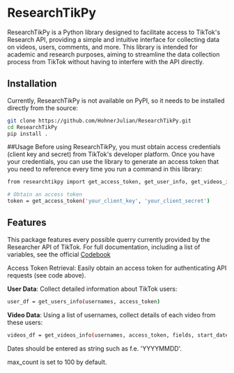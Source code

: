 # ResearchTikPy

ResearchTikPy is a Python library designed to facilitate access to TikTok's Research API, providing a simple and intuitive interface for collecting data on videos, users, comments, and more. This library is intended for academic and research purposes, aiming to streamline the data collection process from TikTok without having to interfere with the API directly.

## Installation

Currently, ResearchTikPy is not available on PyPI, so it needs to be installed directly from the source:

```bash
git clone https://github.com/HohnerJulian/ResearchTikPy.git
cd ResearchTikPy
pip install .
```


##Usage
Before using ResearchTikPy, you must obtain access credentials (client key and secret) from TikTok's developer platform. Once you have your credentials, you can use the library to generate an access token that you need to reference every time you run a command in this library:

```bash
from researchtikpy import get_access_token, get_user_info, get_videos_info

# Obtain an access token
token = get_access_token('your_client_key', 'your_client_secret')
```

## Features

This package features every possible querry currently provided by the Researcher API of TikTok. For full documentation, including a list of variables, see the official [Codebook](https://developers.tiktok.com/doc/research-api-codebook)

Access Token Retrieval: Easily obtain an access token for authenticating API requests (see code above).

**User Data**: Collect detailed information about TikTok users: 
```bash
user_df = get_users_info(usernames, access_token)
```

**Video Data**: Using a list of usernames, collect details of each video from these users: 
```bash
videos_df = get_videos_info(usernames, access_token, fields, start_date, end_date, max_count)
```
Dates should be entered as string such as f.e. 'YYYYMMDD'.

max_count is set to 100 by default. 
